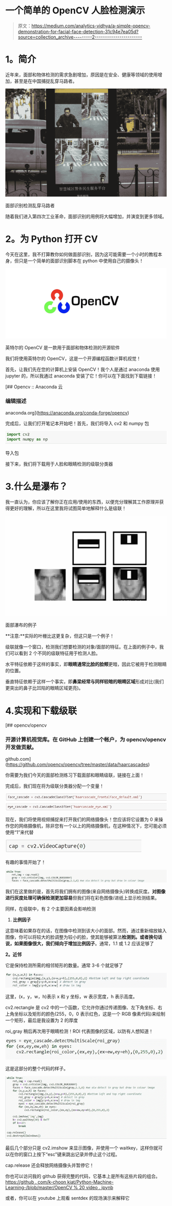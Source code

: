 # 一个简单的 OpenCV 人脸检测演示

> 原文：<https://medium.com/analytics-vidhya/a-simple-opencv-demonstration-for-facial-face-detection-31c94e7ea05d?source=collection_archive---------2----------------------->

# **1。简介**

近年来，面部和物体检测的需求急剧增加，原因是在安全、健康等领域的使用增加，甚至是在中国捕捉乱穿马路者。

![](img/7674095947e04a874726c036cb77d663.png)

面部识别检测乱穿马路者

随着我们进入第四次工业革命，面部识别的用例将大幅增加，并演变到更多领域。

# **2。为 Python 打开 CV**

今天在这里，我不打算教你如何做面部识别，因为这可能需要一个小时的教程本身，但只是一个简单的面部识别脚本在 python 中使用自己的摄像头！

![](img/f86d0dee14dbb81b5cd93dfed2c25b6a.png)

英特尔的 OpenCV 是一款用于面部和物体检测的开源软件

我们将使用英特尔的 OpenCV，这是一个开源编程函数计算机视觉！

首先，让我们先在您的计算机上安装 OpenCV！我个人是通过 anaconda 使用 jupyter 的，所以我通过 anaconda 安装了它！你可以在下面找到下载链接！

 [## Opencv :: Anaconda 云

### 编辑描述

anaconda.org](https://anaconda.org/conda-forge/opencv) 

完成后，让我们打开笔记本开始吧！首先，我们将导入 cv2 和 numpy 包

![](img/164983d068ce6bdec51587c83b55b510.png)

导入包

接下来，我们将下载用于人脸和眼睛检测的级联分类器

# 3.什么是瀑布？

我一直认为，你应该了解你正在应用/使用的东西，以便充分理解其工作原理并获得更好的理解，所以在这里我将试图简单地解释什么是级联！

![](img/352aac7ae37d99e8a291ebc4adb9dc40.png)

面部瀑布的例子

**注意:**实际的叶栅比这更复杂，但这只是一个例子！

级联就像一个窗口，检测我们想要检测的对象/面部的特征。在上面的例子中，我们可以看到 2 个不同的级联特征用于检测人脸。

水平特征依赖于这样的事实，即**眼睛通常比脸的脸颊**更暗，因此它被用于检测眼睛的位置。

垂直特征依赖于这样一个事实，即**鼻梁经常与同样较暗的眼睛区域**形成对比(我们更突出的鼻子比凹陷的眼睛区域更亮)。

# 4.实现和下载级联

[](https://github.com/opencv/opencv/tree/master/data/haarcascades) [## opencv/opencv

### 开源计算机视觉库。在 GitHub 上创建一个帐户，为 opencv/opencv 开发做贡献。

github.com](https://github.com/opencv/opencv/tree/master/data/haarcascades) 

你需要为我们今天的面部检测练习下载面部和眼睛级联，链接在上面！

完成后，我们现在将为级联分类器分配一个变量！

![](img/d62b89b69697470fdc0095b1548e4677.png)

现在，我们将使用视频捕捉来打开我们的网络摄像头！您应该将它设置为 0 来操作您的网络摄像机，除非您有一个以上的网络摄像机，在这种情况下，您可能必须使用“1”来代替

![](img/c7485e3e2761adc42347b7d6035fca43.png)

有趣的事情开始了！

![](img/796e4199a07d926c492604f4398f8ec0.png)

我们在这里做的是，首先将我们拥有的图像(来自网络摄像头)转换成灰度。**对图像进行灰度处理可确保检测更加容易**但我们将在彩色图像/进纸上显示检测结果。

同样，在级联中，有 2 个主要因素会影响检测

1.  **比例因子**

这意味着如果存在的话，在图像中检测到该大小的面部。然而，通过重新缩放输入图像，你可以将较大的脸调整为较小的脸，使其能够被算法**检测到。或者换句话说，如果图像很大，我们倾向于增加比例因子**。通常，1.1 或 1.2 应该足够了

**2。近邻**

它是保持检测所需的相邻矩形的数量。通常 3-6 个就足够了

![](img/ca31197a1f4c37a8fddf937ad1aee918.png)

这里，(x，y，w，h)表示 x 和 y 坐标，w 表示宽度，h 表示高度。

cv2.rectangle 是 cv2 中的一个函数，它允许你通过传递图像、左下角坐标、右上角坐标以及矩形的颜色(255，0，0 表示红色，这是一个 RGB 像素代码)来绘制一个矩形，最后是我设置为 2 的厚度

roi_gray 稍后再次用于眼睛检测！ROI 代表图像的区域，以防有人想知道！

![](img/3203ddab22e148469dd5f52603c608df.png)

这是这部分的整个代码的样子。

![](img/ad40732dc7b8374a51753fcee06495c5.png)

最后几个部分只是 cv2.imshow 来显示图像，并使用一个 waitkey，这样你就可以在你的窗口上按下“esc”键来跳出记录并停止这个过程。

cap.release 还会释放网络摄像头并暂停它！

你也可以访问我的 github 获得完整的代码，它基本上是所有这些片段的组合。[https://github . com/k-choon kiat/Python-Machine-Learning-/blob/master/OpenCV % 20 video . ipynb](https://github.com/k-choonkiat/Python-Machine-Learning-/blob/master/OpenCV%20video.ipynb)

或者，你可以在 youtube 上观看 sentdex 的现场演示来解释它